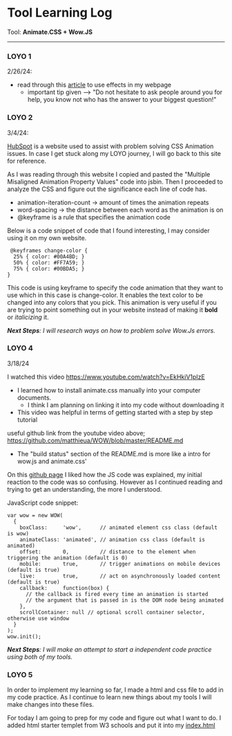 # Tool Learning Log


Tool: **Animate.CSS + Wow.JS**

---
### LOYO 1

2/26/24:

* read through this [article](https://medium.com/codebagng/making-awesome-animations-using-animate-css-and-wow-js-2e9ac4faad75) to use effects in my webpage
    * important tip given --> "Do not hesitate to ask people around you for help, you know not who has the answer to your biggest question!"



### LOYO 2

3/4/24:

[HubSpot](https://blog.hubspot.com/website/css-animation-not-working) is a website used to assist with problem solving CSS Animation issues. In case I get stuck along my LOYO journey, I will go back to this site for reference.

As I was reading through this website I copied and pasted the "Multiple Misaligned Animation Property Values" code into jsbin. Then I proceeded to analyze the CSS and figure out the significance each line of code has.

*  animation-iteration-count → amount of times the animation repeats
*  word-spacing → the distance between each word as the animation is on
*  @keyframe is a rule that specifies the animation code

Below is a code snippet of code that I found interesting, I may consider using it on my own website.

```
 @keyframes change-color {
  25% { color: #00A4BD; }
  50% { color: #FF7A59; }
  75% { color: #00BDA5; }
}
```
This code is using keyframe to specify the code animation that they want to use which in this case is change-color. It enables the text color to be changed into any colors that you pick. This animation is very useful if you are trying to point something out in your website instead of making it **bold** or _italicizing_ it.

_**Next Steps**: I will research ways on how to problem solve Wow.Js errors._




### LOYO 4

3/18/24

I watched this video https://www.youtube.com/watch?v=EkHkiV1pIzE
* I learned how to install animate.css manually into your computer documents.
     * I think I am planning on linking it into my code without downloading it
 * This video was helpful in terms of getting started with a step by step tutorial

useful github link from the youtube video above; https://github.com/matthieua/WOW/blob/master/README.md
* The "build status" section of the README.md is more like a intro for wow.js and animate.css'

On this [github page](https://github.com/matthieua/WOW/tree/master) I liked how the JS code was explained, my initial reaction to the code was so confusing. However as I continued reading and trying to get an understanding, the more I understood.

JavaScript code snippet:

```
var wow = new WOW(
  {
    boxClass:     'wow',      // animated element css class (default is wow)
    animateClass: 'animated', // animation css class (default is animated)
    offset:       0,          // distance to the element when triggering the animation (default is 0)
    mobile:       true,       // trigger animations on mobile devices (default is true)
    live:         true,       // act on asynchronously loaded content (default is true)
    callback:     function(box) {
      // the callback is fired every time an animation is started
      // the argument that is passed in is the DOM node being animated
    },
    scrollContainer: null // optional scroll container selector, otherwise use window
  }
);
wow.init();
```

_**Next Steps**: I will make an attempt to start a independent code practice using both of my tools._


### LOYO 5

In order to implement my learning so far, I made a html and css file to add in my code practice. As I continue to learn new things about my tools I will make changes into these files.

For today I am going to prep for my code and figure out what I want to do. I added html starter templet from W3 schools and put it into my <a href=index.html> index.html </a> 








<!--
* Links you used today (websites, videos, etc)
* Things you tried, progress you made, etc
* Challenges, a-ha moments, etc
* Questions you still have
* What you're going to try next
-->
